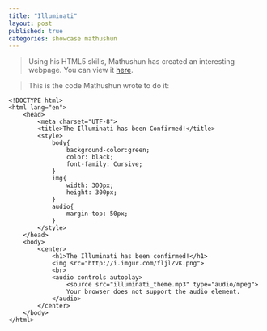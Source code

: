 ```yaml
---
title: "Illuminati"
layout: post
published: true
categories: showcase mathushun
---
```


> Using his HTML5 skills, Mathushun has created an interesting webpage.
> You can view it [here](/files/showcase/Mathushun/index.html).

> This is the code Mathushun wrote to do it:

	<!DOCTYPE html>
	<html lang="en">
		<head>
			<meta charset="UTF-8">
			<title>The Illuminati has been Confirmed!</title>
			<style>
				body{
					background-color:green;
					color: black;
					font-family: Cursive;
				}
				img{
					width: 300px;
					height: 300px;	
				}
				audio{
					margin-top: 50px;
				}
			</style>
		</head>
		<body>
			<center>
				<h1>The Illuminati has been confirmed!</h1>
				<img src="http://i.imgur.com/fljlZvK.png">
				<br>
				<audio controls autoplay>
					<source src="illuminati_theme.mp3" type="audio/mpeg">
					Your browser does not support the audio element.
				</audio>
			</center>
		</body>
	</html>